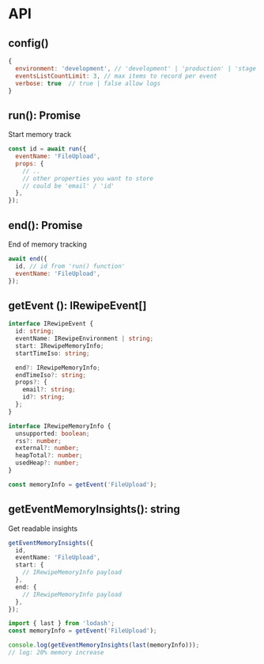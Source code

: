 # API

## config()

```js
{
  environment: 'development', // 'development' | 'production' | 'stage'
  eventsListCountLimit: 3, // max items to record per event
  verbose: true  // true | false allow logs
}
```

## run(): Promise<string>

Start memory track

```js
const id = await run({
  eventName: 'FileUpload',
  props: {
    // ..
    // other properties you want to store
    // could be 'email' / 'id'
  },
});
```

## end(): Promise<void>

End of memory tracking

```js
await end({
  id, // id from 'run() function'
  eventName: 'FileUpload',
});
```

## getEvent (): IRewipeEvent[]

```ts
interface IRewipeEvent {
  id: string;
  eventName: IRewipeEnvironment | string;
  start: IRewipeMemoryInfo;
  startTimeIso: string;

  end?: IRewipeMemoryInfo;
  endTimeIso?: string;
  props?: {
    email?: string;
    id?: string;
  };
}

interface IRewipeMemoryInfo {
  unsupported: boolean;
  rss?: number;
  external?: number;
  heapTotal?: number;
  usedHeap?: number;
}
```

```js
const memoryInfo = getEvent('FileUpload');
```

## getEventMemoryInsights(): string

Get readable insights

```ts
getEventMemoryInsights({
  id,
  eventName: 'FileUpload',
  start: {
    // IRewipeMemoryInfo payload
  },
  end: {
    // IRewipeMemoryInfo payload
  },
});
```

```js
import { last } from 'lodash';
const memoryInfo = getEvent('FileUpload');

console.log(getEventMemoryInsights(last(memoryInfo)));
// log: 20% memory increase
```
